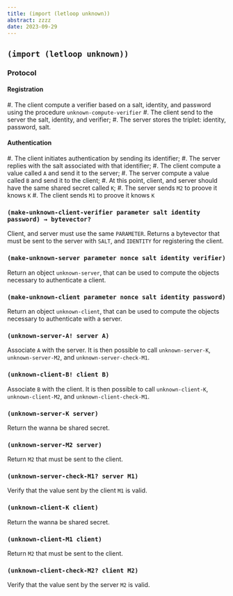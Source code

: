 ```yaml
---
title: (import (letloop unknown))
abstract: zzzz
date: 2023-09-29
---
```


## `(import (letloop unknown))`

### Protocol

#### Registration

#. The client compute a verifier based on a salt, identity, and password using the procedure `unknown-compute-verifier`
#. The client send to the server the salt, identity, and verifier;
#. The server stores the triplet: identity, password, salt.

#### Authentication

#. The client initiates authentication by sending its identifier;
#. The server replies with the salt associated with that identifier;
#. The client compute a value called `A` and send it to the server;
#. The server compute a value called `B` and send it to the client;
#. At this point, client, and server should have the same shared secret called `K`;
#. The server sends `M2` to proove it knows `K`
#. The client sends `M1` to proove it knows `K`

### `(make-unknown-client-verifier parameter salt identity password) → bytevector?`

Client, and server must use the same `PARAMETER`. Returns a bytevector
that must be sent to the server with `SALT`, and `IDENTITY` for
registering the client.

### `(make-unknown-server parameter nonce salt identity verifier)`

Return an object `unknown-server`, that can be used to compute the
objects necessary to authenticate a client.

### `(make-unknown-client parameter nonce salt identity password)`

Return an object `unknown-client`, that can be used to compute the
objects necessary to authenticate with a server.

### `(unknown-server-A! server A)`

Associate `A` with the server. It is then possible to call
`unknown-server-K`, `unknown-server-M2`, and
`unknown-server-check-M1`.

### `(unknown-client-B! client B)`

Associate `B` with the client. It is then possible to call
`unknown-client-K`, `unknown-client-M2`, and
`unknown-client-check-M1`.

### `(unknown-server-K server)`

Return the wanna be shared secret.

### `(unknown-server-M2 server)`

Return `M2` that must be sent to the client.

### `(unknown-server-check-M1? server M1)`

Verify that the value sent by the client `M1` is valid.

### `(unknown-client-K client)`

Return the wanna be shared secret.

### `(unknown-client-M1 client)`

Return `M2` that must be sent to the client.

### `(unknown-client-check-M2? client M2)`

Verify that the value sent by the server `M2` is valid.
